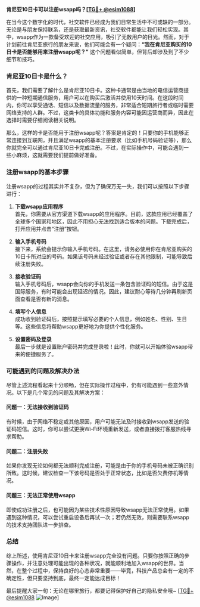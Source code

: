 **肯尼亚10日卡可以注册wsapp吗？[[TG💪+ @esim1088](https://t.me/s/esim1088)]**

在当今这个数字化的时代，社交软件已经成为我们日常生活中不可或缺的一部分。无论是与朋友保持联系，还是获取最新资讯，社交软件都能让我们轻松实现。其中，wsapp作为一款备受欢迎的社交应用，吸引了无数用户的目光。然而，对于计划前往肯尼亚旅行的朋友来说，他们可能会有一个疑问：**“我在肯尼亚购买的10日卡是否能够用来注册wsapp呢？”** 这个问题看似简单，但背后却涉及到了不少细节和技巧。

### 肯尼亚10日卡是什么？

首先，我们需要了解什么是肯尼亚10日卡。这种卡通常是由当地的电信运营商提供的一种短期通信服务，用户可以在购买后激活并使用10天时间。在这段时间内，你可以享受通话、短信以及数据流量的服务，非常适合短期旅行者或临时需要网络支持的人群。不过，这类卡的具体功能和服务内容可能因运营商而异，因此在选择时需要仔细阅读相关说明。

那么，这样的卡是否能用于注册wsapp呢？答案是肯定的！只要你的手机能够正常连接到互联网，并且满足wsapp的基本注册要求（比如手机号码验证等），那么你就完全可以通过肯尼亚10日卡完成注册。不过，在实际操作中，可能会遇到一些小麻烦，这就需要我们提前做好准备。

### 注册wsapp的基本步骤

注册wsapp的过程其实并不复杂，但为了确保万无一失，我们可以按照以下步骤进行：

1. **下载wsapp应用程序**  
   首先，你需要从官方渠道下载wsapp的应用程序。目前，这款应用已经覆盖了全球多个国家和地区，因此不用担心无法找到适合版本的问题。下载完成后，打开应用并点击“注册”按钮。

2. **输入手机号码**  
   接下来，系统会提示你输入手机号码。在这里，请务必使用你在肯尼亚购买的10日卡所对应的号码。如果该号码未经过验证或者存在其他限制，可能导致后续注册失败。

3. **接收验证码**  
   输入手机号码后，wsapp会向你的手机发送一条包含验证码的短信。由于这是国际服务，有时可能会出现延迟的情况。因此，建议耐心等待几分钟再刷新页面查看是否有新的消息。

4. **填写个人信息**  
   成功收到验证码后，按照提示填写必要的个人信息，例如姓名、性别、生日等。这些信息将帮助wsapp更好地为你提供个性化服务。

5. **设置密码及登录**  
   最后一步就是设置账户密码并完成登录啦！此时，你就可以开始体验wsapp带来的便捷服务了。

### 可能遇到的问题及解决办法

尽管上述流程看起来十分顺畅，但在实际操作过程中，仍有可能遇到一些意外情况。以下是几个常见的问题及其解决方案：

#### 问题一：无法接收到验证码
有时候，由于网络不稳定或其他原因，用户可能无法及时接收到wsapp发送的验证码短信。这时，你可以尝试更换Wi-Fi环境重新发送，或者直接拨打客服热线寻求帮助。

#### 问题二：注册失败
如果你发现无论如何都无法顺利完成注册，可能是由于你的手机号码未被正确识别所致。这时候，建议检查一下该号码是否处于正常状态，比如是否欠费停机等情况。

#### 问题三：无法正常使用wsapp
即使成功注册之后，也可能因为某些技术性原因导致wsapp无法正常使用。如果遇到这种情况，可以尝试重启设备后再试一次；若仍然无效，则需要联系wsapp的技术支持团队进一步排查。

### 总结

综上所述，使用肯尼亚10日卡来注册wsapp完全没有问题。只要你按照正确的步骤操作，并注意处理可能出现的各种状况，就能顺利地加入wsapp的世界。当然，在整个过程中，保持良好的心态非常重要——毕竟，科技产品总会有一定的不确定性，但只要坚持到底，最终一定能达成目标！

最后提醒大家一句：无论在哪里旅行，都要记得保护好自己的隐私安全哦~ [[TG💪+ @esim1088](https://t.me/s/esim1088) ![Image](https://i.postimg.cc/4NQfJmqS/Snipaste-2025-05-13-00-14-12.png)]